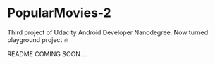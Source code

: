 # PopularMovies-2
Third project of Udacity Android Developer Nanodegree. Now turned playground project :fire:

README COMING SOON ...